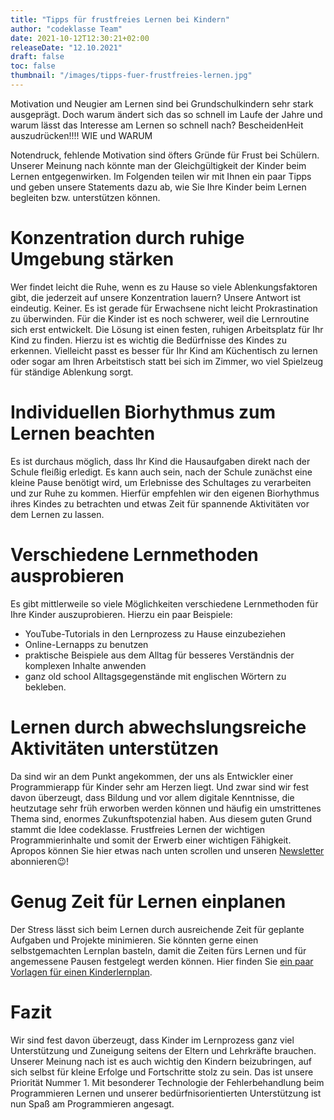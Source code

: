 ```yaml
---
title: "Tipps für frustfreies Lernen bei Kindern"
author: "codeklasse Team"
date: 2021-10-12T12:30:21+02:00
releaseDate: "12.10.2021"
draft: false
toc: false
thumbnail: "/images/tipps-fuer-frustfreies-lernen.jpg"
---
```


Motivation und Neugier am Lernen sind bei Grundschulkindern sehr stark ausgeprägt.
Doch warum ändert sich das so schnell im Laufe der Jahre und warum lässt das Interesse am Lernen so schnell nach? 
BescheidenHeit auszudrücken!!!! WIE und WARUM
<!--more-->

Notendruck, fehlende Motivation sind öfters Gründe für Frust bei Schülern. 
Unserer Meinung nach könnte man der Gleichgültigkeit der Kinder beim Lernen entgegenwirken. 
Im Folgenden teilen wir mit Ihnen ein paar Tipps und geben unsere Statements dazu ab, wie Sie Ihre Kinder beim Lernen begleiten bzw. unterstützen können. 

# Konzentration durch ruhige Umgebung stärken #

Wer findet leicht die Ruhe, wenn es zu Hause so viele Ablenkungsfaktoren gibt, die jederzeit auf unsere Konzentration lauern? 
Unsere Antwort ist eindeutig. 
Keiner. 
Es ist gerade für Erwachsene nicht leicht Prokrastination zu überwinden. 
Für die Kinder ist es noch schwerer, weil die Lernroutine sich erst entwickelt. 
Die Lösung ist einen festen, ruhigen Arbeitsplatz für Ihr Kind zu finden.
Hierzu ist es wichtig die Bedürfnisse des Kindes zu erkennen. 
Vielleicht passt es besser für Ihr Kind am Küchentisch zu lernen oder sogar am Ihren Arbeitstisch statt bei sich im Zimmer, wo viel Spielzeug für ständige Ablenkung sorgt. 

# Individuellen Biorhythmus zum Lernen beachten #

Es ist durchaus möglich, dass Ihr Kind die Hausaufgaben direkt nach der Schule fleißig erledigt. 
Es kann auch sein, nach der Schule zunächst eine kleine Pause benötigt wird, um Erlebnisse des Schultages zu verarbeiten und zur Ruhe zu kommen. 
Hierfür empfehlen wir den eigenen Biorhythmus ihres Kindes zu betrachten und etwas Zeit für spannende Aktivitäten vor dem Lernen zu lassen. 

# Verschiedene Lernmethoden ausprobieren #

Es gibt mittlerweile so viele Möglichkeiten verschiedene Lernmethoden für Ihre Kinder auszuprobieren. Hierzu ein paar Beispiele: 
* YouTube-Tutorials in den Lernprozess zu Hause einzubeziehen
* Online-Lernapps zu benutzen 
* praktische Beispiele aus dem Alltag für besseres Verständnis der komplexen Inhalte anwenden
* ganz old school Alltagsgegenstände mit englischen Wörtern zu bekleben.

# Lernen durch abwechslungsreiche Aktivitäten unterstützen #

Da sind wir an dem Punkt angekommen, der uns als Entwickler einer Programmierapp für Kinder sehr am Herzen liegt. Und zwar sind wir fest davon überzeugt, dass Bildung und vor allem digitale Kenntnisse, die heutzutage sehr früh erworben werden können und häufig ein umstrittenes Thema sind, enormes Zukunftspotenzial haben. Aus diesem guten Grund stammt die Idee codeklasse. Frustfreies Lernen der wichtigen Programmierinhalte und somit der Erwerb einer wichtigen Fähigkeit. Apropos können Sie hier etwas nach unten scrollen und unseren <a href="https://codeklasse.de/" target="_blank">Newsletter</a> abonnieren😉!

# Genug Zeit für Lernen einplanen #

Der Stress lässt sich beim Lernen durch ausreichende Zeit für geplante Aufgaben und Projekte minimieren. Sie könnten gerne einen selbstgemachten Lernplan basteln, damit die Zeiten fürs Lernen und für angemessene Pausen festgelegt werden können. 
Hier finden Sie <a href = "https://www.pinterest.de/search/pins/?rs=ac&len=2&q=lernplan%20vorlage%20kinder&eq=lernplan%20kinder&etslf=3860&term_meta[]=lernplan%7Cautocomplete%7C2&term_meta[]=vorlage%7Cautocomplete%7C2&term_meta[]=kinder%7Cautocomplete%7C2" target="_blank">ein paar Vorlagen für einen Kinderlernplan</a>. 

# Fazit #

Wir sind fest davon überzeugt, dass Kinder im Lernprozess ganz viel Unterstützung und Zuneigung seitens der Eltern und Lehrkräfte brauchen. 
Unserer Meinung nach ist es auch wichtig den Kindern beizubringen, auf sich selbst für kleine Erfolge und Fortschritte stolz zu sein. 
Das ist unsere Priorität Nummer 1. Mit besonderer Technologie der Fehlerbehandlung beim Programmieren Lernen und unserer bedürfnisorientierten Unterstützung ist nun Spaß am Programmieren angesagt. 